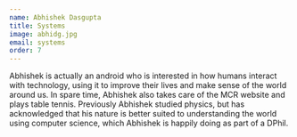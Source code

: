 ```yaml
---
name: Abhishek Dasgupta
title: Systems
image: abhidg.jpg
email: systems
order: 7
---
```


Abhishek is actually an android who is interested in how humans interact
with technology, using it to improve their lives and make sense of the
world around us. In spare time, Abhishek also takes care of the MCR website
and plays table tennis. Previously Abhishek studied physics, but has
acknowledged that his nature is better suited to understanding the world
using computer science, which Abhishek is happily doing as part of a DPhil.

